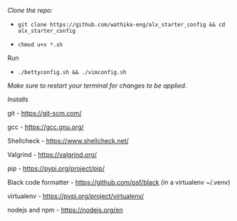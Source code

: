 *Clone the repo:* 
-     git clone https://github.com/wathika-eng/alx_starter_config && cd alx_starter_config

-     chmod u+x *.sh
Run 
-     ./bettyconfig.sh && ./vimconfig.sh

*Make sure to restart your terminal for changes to be applied.*

*Installs*

git - https://git-scm.com/

gcc - https://gcc.gnu.org/

Shellcheck - https://www.shellcheck.net/

Valgrind - https://valgrind.org/

pip - https://pypi.org/project/pip/

Black code formatter - https://github.com/psf/black (in a virtualenv ~/.venv)

virtualenv - https://pypi.org/project/virtualenv/

nodejs and npm - https://nodejs.org/en
  
